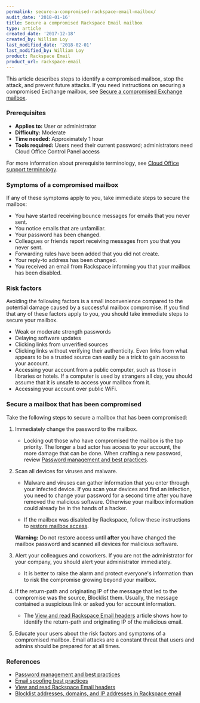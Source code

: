 ```yaml
---
permalink: secure-a-compromised-rackspace-email-mailbox/
audit_date: '2018-01-16'
title: Secure a compromised Rackspace Email mailbox
type: article
created_date: '2017-12-18'
created_by: William Loy
last_modified_date: '2018-02-01'
last_modified_by: William Loy
product: Rackspace Email
product_url: rackspace-email
---
```


This article describes steps to identify a compromised mailbox, stop the attack, and prevent future attacks. If you need instructions on securing a compromised Exchange mailbox, see [Secure a compromised Exchange mailbox](/support/how-to/secure-a-compromised-exchange-mailbox).

### Prerequisites

- **Applies to:** User or administrator
- **Difficulty:** Moderate
- **Time needed:** Approximately 1 hour
- **Tools required:**  Users need their current password; administrators need Cloud Office Control Panel access

For more information about prerequisite terminology, see [Cloud Office support terminology](/support/how-to/cloud-office-support-terminology/).


### Symptoms of a compromised mailbox

If any of these symptoms apply to you, take immediate steps to secure the mailbox:

- You have started receiving bounce messages for emails that you never sent.
- You notice emails that are unfamiliar.
- Your password has been changed.
- Colleagues or friends report receiving messages from you that you never sent.   
- Forwarding rules have been added that you did not create.
- Your reply-to address has been changed.
- You received an email from Rackspace informing you that your mailbox has been disabled.

### Risk factors

Avoiding the following factors is a small inconvenience compared to the potential damage caused by a successful mailbox compromise. If you find that any of these factors apply to you, you should take immediate steps to secure your mailbox.

- Weak or moderate strength passwords
- Delaying software updates
- Clicking links from unverified sources
- Clicking links without verifying their authenticity. Even links from what appears to be a trusted source can easily be a trick to gain access to your account.
- Accessing your account from a public computer, such as those in libraries or hotels. If a computer is used by strangers all day, you should assume that it is unsafe to access your mailbox from it.
- Accessing your account over public WiFi.

### Secure a mailbox that has been compromised

Take the following steps to secure a mailbox that has been compromised:

1. Immediately change the password to the mailbox.

    - Locking out those who have compromised the mailbox is the top priority. The longer a bad actor has access to your account, the more damage that can be done.  When crafting a new password, review [Password management and best practices](/support/how-to/password-management-and-best-practices/#password-best-practices).

2. Scan all devices for viruses and malware.

    - Malware and viruses can gather information that you enter through your infected device. If you scan your devices and find an infection, you need to change your password for a second time after you have removed the malicious software. Otherwise your mailbox information could already be in the hands of a hacker.

    - If the mailbox was disabled by Rackspace, follow these instructions to [restore mailbox access](/support/how-to/block-or-restore-rackspace-email-access/#restore-mailbox-access).

    **Warning:** Do not restore access until **after** you have changed the mailbox password and scanned all devices for malicious software.

3. Alert your colleagues and coworkers. If you are not the administrator for your company, you should alert your administrator immediately.

    - It is better to raise the alarm and protect everyone's information than to risk the compromise growing beyond your mailbox.

4. If the return-path and originating IP of the message that led to the compromise was the source, Blocklist them. Usually, the message contained a suspicious link or asked you for account information.

   - The [View and read Rackspace Email headers](/support/how-to/view-and-read-rackspace-email-headers) article shows how to identify the return-path and originating IP of the malicious email.

5. Educate your users about the risk factors and symptoms of a compromised mailbox. Email attacks are a constant threat that users and admins should be prepared for at all times.



### References

- [Password management and best practices](/support/how-to/password-management-and-best-practices/#password-best-practices)
- [Email spoofing best practices](/support/how-to/email-spoofing-best-practices)
- [View and read Rackspace Email headers](/support/how-to/view-and-read-rackspace-email-headers)
- [Blocklist addresses, domains, and IP addresses in Rackspace email](/support/how-to/blocklist-addresses-domains-and-ip-addresses-in-rackspace-email)
